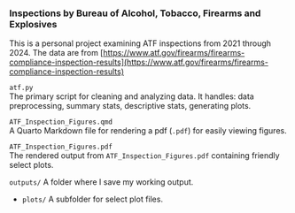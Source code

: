 ### Inspections by Bureau of Alcohol, Tobacco, Firearms and Explosives 

This is a personal project examining ATF inspections from 2021 through 2024. The data are from [https://www.atf.gov/firearms/firearms-compliance-inspection-results](https://www.atf.gov/firearms/firearms-compliance-inspection-results)

`atf.py`  
  The primary script for cleaning and analyzing data. It handles: data preprocessing, summary stats, descriptive stats, generating plots.

`ATF_Inspection_Figures.qmd`  
  A Quarto Markdown file for rendering a pdf (`.pdf`) for easily viewing figures.

`ATF_Inspection_Figures.pdf`  
  The rendered output from `ATF_Inspection_Figures.pdf` containing friendly select plots. 

`outputs/`
A folder where I save my working output. 
  - `plots/`
    A subfolder for select plot files.



<!-- 
  - It outputs 
    - A cleaned Excel spreadsheet (`.xlsx`) with: the panel, summary stats, descriptive stats
    - Time series in a short video (`.mp4`)
- `utils.py`
  A utility module containing plotting functions used in `atf.py`

-->